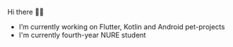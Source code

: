 Hi there 👋📌

-  I’m currently working on Flutter, Kotlin and Android pet-projects
-  I'm currently fourth-year NURE student
